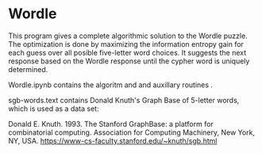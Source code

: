 # Wordle

This program gives a complete algorithmic solution to the Wordle puzzle. The optimization is done by maximizing the information entropy gain for each guess over all posible five-letter word choices. It suggests the next response based on the Wordle response until the cypher word is uniquely determined.

Wordle.ipynb contains the algoritm and and auxillary routines .

sgb-words.text contains Donald Knuth's Graph Base of 5-letter words, which is used as a data set:

Donald E. Knuth. 1993. The Stanford GraphBase: a platform for combinatorial computing. Association for Computing Machinery, New York, NY, USA. https://www-cs-faculty.stanford.edu/~knuth/sgb.html
